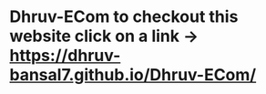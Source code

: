 # Dhruv-ECom to checkout this website click on a link -> https://dhruv-bansal7.github.io/Dhruv-ECom/
